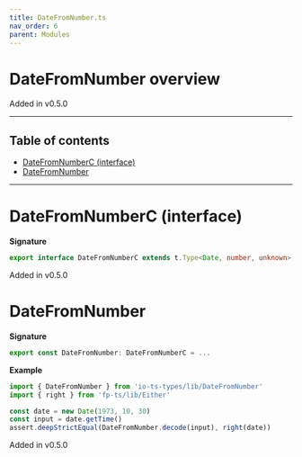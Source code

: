 ```yaml
---
title: DateFromNumber.ts
nav_order: 6
parent: Modules
---
```


# DateFromNumber overview

Added in v0.5.0

---

<h2 class="text-delta">Table of contents</h2>

- [DateFromNumberC (interface)](#datefromnumberc-interface)
- [DateFromNumber](#datefromnumber)

---

# DateFromNumberC (interface)

**Signature**

```ts
export interface DateFromNumberC extends t.Type<Date, number, unknown> {}
```

Added in v0.5.0

# DateFromNumber

**Signature**

```ts
export const DateFromNumber: DateFromNumberC = ...
```

**Example**

```ts
import { DateFromNumber } from 'io-ts-types/lib/DateFromNumber'
import { right } from 'fp-ts/lib/Either'

const date = new Date(1973, 10, 30)
const input = date.getTime()
assert.deepStrictEqual(DateFromNumber.decode(input), right(date))
```

Added in v0.5.0
